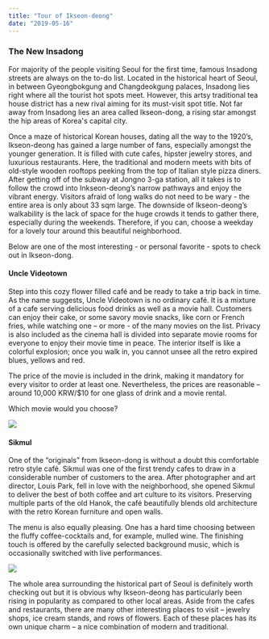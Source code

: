 ```yaml
---
title: "Tour of Ikseon-deong"
date: "2019-05-16"
---
```


### The New Insadong

For majority of the people visiting Seoul for the first time, famous Insadong streets are always on the to-do list. Located in the historical heart of Seoul, in between Gyeongbokgung and Changdeokgung palaces, Insadong lies right where all the tourist hot spots meet. However, this artsy traditional tea house district has a new rival aiming for its must-visit spot title. Not far away from Insadong lies an area called Ikseon-dong, a rising star amongst the hip areas of Korea's capital city.  

Once a maze of historical Korean houses, dating all the way to the 1920’s, Ikseon-deong has gained a large number of fans, especially amongst the younger generation. It is filled with cute cafes, hipster jewelry stores, and luxurious restaurants. Here, the traditional and modern meets with bits of old-style wooden rooftops peeking from the top of Italian style pizza diners. After getting off of the subway at Jongno 3-ga station, all it takes is to follow the crowd into Inkseon-deong’s narrow pathways and enjoy the vibrant energy. Visitors afraid of long walks do not need to be wary - the entire area is only about 33 sqm large. The downside of Ikseon-deong’s walkability is the lack of space for the huge crowds it tends to gather there, especially during the weekends. Therefore, if you can, choose a weekday for a lovely tour around this beautiful neighborhood.

Below are one of the most interesting - or personal favorite - spots to check out in Ikseon-dong.

#### Uncle Videotown

Step into this cozy flower filled café and be ready to take a trip back in time. As the name suggests, Uncle Videotown is no ordinary café. It is a mixture of a cafe serving delicious food drinks as well as a movie hall. Customers can enjoy their cake, or some savory movie snacks, like corn or French fries, while watching one – or more - of the many movies on the list. Privacy is also included as the cinema hall is divided into separate movie rooms for everyone to enjoy their movie time in peace. The interior itself is like a colorful explosion; once you walk in, you cannot unsee all the retro expired blues, yellows and red.

The price of the movie is included in the drink, making it mandatory for every visitor to order at least one. Nevertheless, the prices are reasonable – around 10,000 KRW/$10 for one glass of drink and a movie rental.

Which movie would you choose?

![](https://lh5.googleusercontent.com/612KHEs1lSTUBvneza45aMj6SuJ_-Mug-K8znXMJC4fYplSSFwui7qxyqcOOJrdmilbqmaMjxl8jsxeWQ7QcGZVKLVuqGFrH-a-KkUeWC8EyCkMlxMrBuzw2xaJ0YMc7b1kYwjN-ePX0c7aj9w)

#### Sikmul

One of the “originals” from Ikseon-dong is without a doubt this comfortable retro style café. Sikmul was one of the first trendy cafes to draw in a considerable number of customers to the area. After photographer and art director, Louis Park, fell in love with the neighborhood, she opened Sikmul to deliver the best of both coffee and art culture to its visitors. Preserving multiple parts of the old Hanok, the café beautifully blends old architecture with the retro Korean furniture and open walls.

The menu is also equally pleasing. One has a hard time choosing between the fluffy coffee-cocktails and, for example, mulled wine. The finishing touch is offered by the carefully selected background music, which is occasionally switched with live performances.

![](https://lh6.googleusercontent.com/7qht9ksTCguPMgOJ4DmSa8bXAntbYFbmHrj7OvO2WTU0y3m8MdEO7BRx7nLA6KANgMPtUNYFdgMiNKpM5DLL5F60rrmz8v15LFwtayCnleQf-IYFgB9v53lcFhXIXu7tDrDmfmscknM1NOUFxw)

The whole area surrounding the historical part of Seoul is definitely worth checking out but it is obvious why Ikseon-deong has particularly been rising in popularity as compared to other local areas. Aside from the cafes and restaurants, there are many other interesting places to visit – jewelry shops, ice cream stands, and rows of flowers. Each of these places has its own unique charm – a nice combination of modern and traditional.
